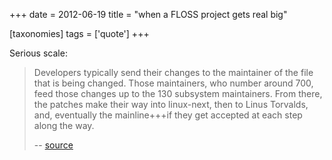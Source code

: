 +++
date = 2012-06-19
title = "when a FLOSS project gets real big"

[taxonomies]
tags = ['quote']
+++

Serious scale:

> Developers typically send their changes to the maintainer of the file
> that is being changed. Those maintainers, who number around 700, feed
> those changes up to the 130 subsystem maintainers. From there, the
> patches make their way into linux-next, then to Linus Torvalds, and,
> eventually the mainline+++if they get accepted at each step along the
> way.
>
> -- [source]

  [source]: http://lwn.net/Articles/499952/
